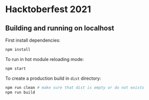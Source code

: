 # Hacktoberfest 2021

## Building and running on localhost

First install dependencies:

```sh
npm install
```

To run in hot module reloading mode:

```sh
npm start
```

To create a production build in `dist` directory:

```sh
npm run clean # make sure that dist is empty or do not exists
npm run build
```
